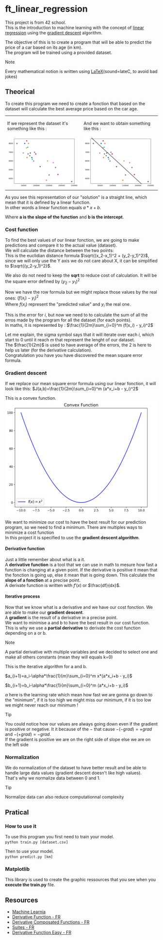 # ft_linear_regression
This project is from 42 school.  
This is the introduction to machine learning with the concept of [linear regression](https://en.wikipedia.org/wiki/Linear_regression) using the [gradient descent](https://en.wikipedia.org/wiki/Gradient_descent) algorithm.  

The objective of this is to create a program that will be able to predict the price of a car based on its age (in km).  
The program will be trained using a provided dataset.  

> [!NOTE]
> Every mathematical notion is written using [LaTeX](https://fr.wikipedia.org/wiki/LaTeX)(sound=lateC, to avoid bad jokes)

## Theorical
To create this program we need to create a fonction that based on the dataset will calculate the best average price based on the car age.  

<table>
    <tr>
        <td>
            <p>If we represent the dataset it's something like this :</p>
            <img src="doc/dataset.png" width=500>
        </td>
        <td>
            <p>And we want to obtain something like this :</p>
            <img src="doc/dataset_draw.png" width=500>
        </td>
    </tr>
</table>

As you see this representation of our "solution" is a straight line, which mean that it is defined by a linear function.  
In other words a linear function equals $a*x+b$.  

Where **a is the slope of the function** and **b is the intercept**.  

### Cost function
To find the best values of our linear fonction, we are going to make predictions and compare it to the actual value (dataset).  
We will calculate the distance between the two points:  
This is the euclidian distance formula $\sqrt{(x_2-x_1)^2 + (y_2-y_1)^2}$, since we will only use the Y axis we do not care about X, it can be simplified to $\sqrt{(y_2-y_1)^2}$.  

We also do not need to keep the **sqrt** to reduce cost of calculation.
It will be the square error defined by $(y_2-y_1)^2$

Now we have the row formula but we might replace those values by the real ones:  $(f(x_i) - y_i)^2$  
Where $f(x_i)$ represent the "predicted value" and $y_i$ the real one.  

This is the error for $i$, but now we need to to calculate the sum of all the erros made by the program for all the dataset (for each points).  
In maths, it is represented by : $\frac{1}{2m}\sum_{i=0}^m (f(x_i) - y_i)^2$  

Let me explain, the sigma symbol says that it will iterate over each $i$, which start to 0 until it reach $m$ that represent the lenght of our dataset.  
The $\frac{1}{2m}$ is used to have average of the errors, the 2 is here to help us later (for the derivative calculation).  
Congratulation you have you have discovered the mean square error formula.  

### Gradient descent
If we replace our mean square error formula using our linear fonction, it will look like this: $J(a,b)=\frac{1}{2m}\sum_{i=0}^m (a*x_i+b - y_i)^2$

This is a convex function. 
<img src="doc/convexe.png" width=500>

We want to minimize our cost to have the best result for our prediction program, so we need to find a minimum. There are multiples ways to minimize a cost function  
In this project it is specified to use the **gradient descent algorithm**.

#### Derivative function
Just a little remember about what is a it.  
A **derivative function** is a tool that we can use in math to mesure how fast a function is changing at a given point. If the derivative is positive it mean that the fonction is going up, else it mean that is going down. This calculate the **slope of a fonction** at a precise point.  
A derivate function is written with $f'(x)$ or $\frac{df}{dx}$.  

#### Iterative process

Now that we know what is a derivative and we have our cost fonction. We are able to make our **gradient descent**.  
A **gradient** is the result of a derivative in a precise point.  
We want to minimise a and b to have the best result in our cost function.
This is why we use a **partial derivative** to derivate the cost function depending on a or b.  

> [!NOTE]
> A partial derivative with multiple variables and we decided to select one and make all others constants (mean they will equals k=0)

This is the iterative algorithm for a and b.  

$a_{i+1}=a_i-\alpha*\frac{1}{m}\sum_{i=0}^m x*(a*x_i+b - y_i)$

$b_{i+1}=b_i-\alpha*\frac{1}{m}\sum_{i=0}^m (a*x_i+b - y_i)$

$\alpha$ here is the learning rate which mean how fast we are gonna go down to the "minimum", if it is too high we might miss our minimum, if it is too low we might never reach our minimum !

> [!TIP]
> You could notice how our values are always going down even if the gradient is positive or negative. It it because of the $-$ that cause $-(-grad)=+grad$ and $-(+grad)=-grad$.  
> If the gradient is positive we are on the right side of slope else we are on the left side 

### Normalization

We do normalization of the dataset to have better result and be able to handle large data values (gradient descent doesn't like high values).  
That's why we normalize data between 0 and 1.  

> [!TIP]
> Normalize data can also reduce computationnal complexity  

## Pratical

### How to use it

To use this program you first need to train your model.  
`python train.py [dataset.csv]`  

Then to use your model.  
`python predict.py [km]`

### Matplotlib

This library is used to create the graphic ressources that you see when you **execute the train.py** file.  

## Resources

- [Machine Learnia](https://www.youtube.com/watch?v=EUD07IiviJg&list=PLO_fdPEVlfKqUF5BPKjGSh7aV9aBshrpY)
- [Derivative Function - FR](https://www.youtube.com/watch?v=9Mann4wOGJA&list=PLVUDmbpupCaoY7qihLa2dHc9-rBgVrgWJ)
- [Derivative Composated Functions - FR](https://www.youtube.com/watch?v=lwcFgnbs0Ew)
- [Suites - FR](https://www.youtube.com/watch?v=8I6dotcdW3I)
- [Derivative Function Easy - FR](https://www.youtube.com/watch?v=RLEE-iSBimc)